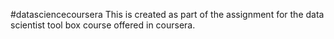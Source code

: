 #datasciencecoursera
This is created as part of the assignment for the data scientist tool box course offered in coursera.
